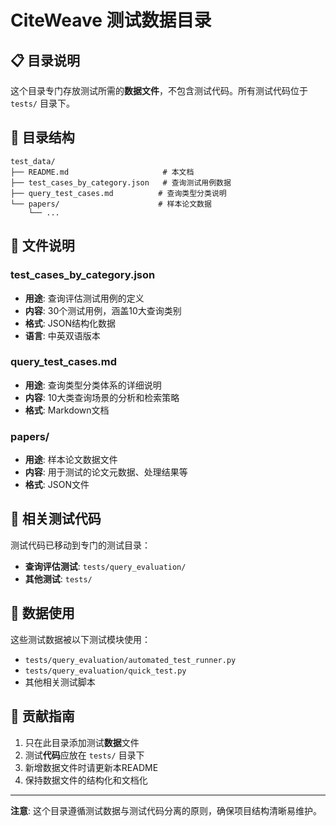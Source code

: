 # CiteWeave 测试数据目录

## 📋 目录说明

这个目录专门存放测试所需的**数据文件**，不包含测试代码。所有测试代码位于 `tests/` 目录下。

## 📁 目录结构

```
test_data/
├── README.md                     # 本文档
├── test_cases_by_category.json   # 查询测试用例数据
├── query_test_cases.md          # 查询类型分类说明
└── papers/                      # 样本论文数据
    └── ...
```

## 📄 文件说明

### test_cases_by_category.json
- **用途**: 查询评估测试用例的定义
- **内容**: 30个测试用例，涵盖10大查询类别
- **格式**: JSON结构化数据
- **语言**: 中英双语版本

### query_test_cases.md  
- **用途**: 查询类型分类体系的详细说明
- **内容**: 10大类查询场景的分析和检索策略
- **格式**: Markdown文档

### papers/
- **用途**: 样本论文数据文件
- **内容**: 用于测试的论文元数据、处理结果等
- **格式**: JSON文件

## 🔗 相关测试代码

测试代码已移动到专门的测试目录：
- **查询评估测试**: `tests/query_evaluation/`
- **其他测试**: `tests/`

## 📝 数据使用

这些测试数据被以下测试模块使用：
- `tests/query_evaluation/automated_test_runner.py`
- `tests/query_evaluation/quick_test.py`
- 其他相关测试脚本

## 🤝 贡献指南

1. 只在此目录添加测试**数据**文件
2. 测试**代码**应放在 `tests/` 目录下
3. 新增数据文件时请更新本README
4. 保持数据文件的结构化和文档化

---

**注意**: 这个目录遵循测试数据与测试代码分离的原则，确保项目结构清晰易维护。 